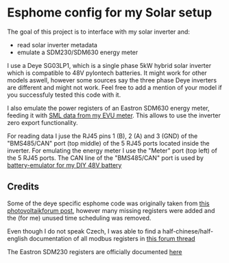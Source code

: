 # Esphome config for my Solar setup

The goal of this project is to interface with my solar inverter and:
- read solar inverter metadata
- emulate a SDM230/SDM630 energy meter

I use a Deye SG03LP1, which is a single phase 5kW hybrid solar inverter which is compatible to 48V pylontech batteries.
It might work for other models aswell, however some sources say the three phase Deye inverters are different and might not work.
Feel free to add a mention of your model if you successfuly tested this code with it.

I also emulate the power registers of an Eastron SDM630 energy meter, feeding it with [SML data from my EVU meter](https://github.com/M4GNV5/esphome-smart-meter-reader).
This allows to use the inverter zero export functionality.

For reading data I juse the RJ45 pins 1 (B), 2 (A) and 3 (GND) of the "BMS485/CAN" port (top middle) of the 5 RJ45 ports located inside the inverter.
For emulating the energy meter I use the "Meter" port (top left) of the 5 RJ45 ports.
The CAN line of the "BMS485/CAN" port is used by [battery-emulator for my DIY 48V battery](https://github.com/dalathegreat/Battery-Emulator/wiki/Battery:-Daly-SmartBMS)

## Credits
Some of the deye specific esphome code was originally taken from [this photovoltaikforum post](https://www.photovoltaikforum.com/thread/191631-fernbedienung-von-deye-5k-wechselrichtern-%C3%BCber-modbus-home-assistant/?postID=3090347#post3090347), however many missing registers were added and the (for me) unused time scheduling was removed.

Even though I do not speak Czech, I was able to find a half-chinese/half-english documentation of all modbus registers in [this forum thread](https://forum.mypower.cz/viewtopic.php?t=6926&start=20)

The Eastron SDM230 registers are officially documented [here](https://eastroneurope.com/images/uploads/products/protocol/SDM230-MODBUS_Protocol.pdf)
